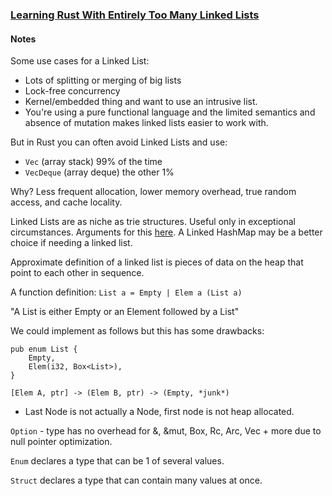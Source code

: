 ### [Learning Rust With Entirely Too Many Linked Lists](https://rust-unofficial.github.io/too-many-lists/)

#### Notes

Some use cases for a Linked List:
- Lots of splitting or merging of big lists
- Lock-free concurrency
- Kernel/embedded thing and want to use an intrusive list.
- You're using a pure functional language and the limited semantics and absence of mutation makes linked lists easier to work with.

But in Rust you can often avoid Linked Lists and use:
- `Vec` (array stack) 99% of the time
- `VecDeque` (array deque) the other 1% 
  
Why? Less frequent allocation, lower memory overhead, true random access, and cache locality.

Linked Lists are as niche as trie structures. Useful only in exceptional circumstances. Arguments for this [here](https://rust-unofficial.github.io/too-many-lists/#performance-doesnt-always-matter). A Linked HashMap may be a better choice if needing a linked list.

Approximate definition of a linked list is pieces of data on the heap that point to each other in sequence.

A function definition:
`List a = Empty | Elem a (List a)` 

"A List is either Empty or an Element followed by a List"

We could implement as follows but this has some drawbacks:
```
pub enum List {
    Empty,
    Elem(i32, Box<List>),
}
```
`[Elem A, ptr] -> (Elem B, ptr) -> (Empty, *junk*)`
- Last Node is not actually a Node, first node is not heap allocated.

`Option` - type has no overhead for &, &mut, Box, Rc, Arc, Vec + more due to null pointer optimization.

`Enum` declares a type that can be 1 of several values. 

`Struct` declares a type that can contain many values at once.

